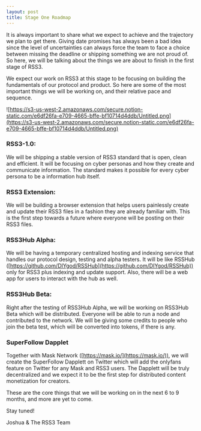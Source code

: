 ```yaml
---
layout: post
title: Stage One Roadmap 
---
```


It is always important to share what we expect to achieve and the trajectory we plan to get there. Giving date promises has always been a bad idea since the level of uncertainties can always force the team to face a choice between missing the deadline or shipping something we are not proud of. So here, we will be talking about the things we are about to finish in the first stage of RSS3. 

We expect our work on RSS3 at this stage to be focusing on building the fundamentals of our protocol and product. So here are some of the most important things we will be working on, and their relative pace and sequence.

![https://s3-us-west-2.amazonaws.com/secure.notion-static.com/e6df26fa-e709-4665-bffe-bf10714d4ddb/Untitled.png](https://s3-us-west-2.amazonaws.com/secure.notion-static.com/e6df26fa-e709-4665-bffe-bf10714d4ddb/Untitled.png)

### RSS3-1.0:

We will be shipping a stable version of RSS3 standard that is open, clean and efficient. It will be focusing on cyber personas and how they create and communicate information. The standard makes it possible for every cyber persona to be a information hub itself.

### RSS3 Extension:

We will be building a browser extension that helps users painlessly create and update their RSS3 files in a fashion they are already familiar with. This is the first step towards a future where everyone will be posting on their RSS3 files.

### RSS3Hub Alpha:

We will be having a temporary centralized hosting and indexing service that handles our protocol design, testing and alpha testers. It will be like RSSHub ([https://github.com/DIYgod/RSSHub](https://github.com/DIYgod/RSSHub)) only for RSS3 plus indexing and update support. Also, there will be a web app for users to interact with the hub as well.

### RSS3Hub Beta:

Right after the testing of RSS3Hub Alpha, we will be working on RSS3Hub Beta which will be distributed. Everyone will be able to run a node and contributed to the network. We will be giving some credits to people who join the beta test, which will be converted into tokens, if there is any.

### SuperFollow Dapplet

Together with Mask Network ([https://mask.io/](https://mask.io/)), we will create the SuperFollow Dapplett on Twitter which will add the onlyfans feature on Twitter for any Mask and RSS3 users. The Dapplett will be truly decentralized and we expect it to be the first step for distributed content monetization for creators.

These are the core things that we will be working on in the next 6 to 9 months, and more are yet to come.

Stay tuned!

Joshua & The RSS3 Team